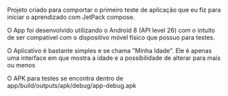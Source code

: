 Projeto criado para comportar o primeiro teste de aplicação que eu fiz para iniciar o aprendizado com JetPack compose.

O App foi desenvolvido utilizando o Android 8 (API level 26) com o intuito de ser compatível com o dispositivo móvel físico que possuo para testes.

O Aplicativo é bastante simples e se chama "Minha Idade". Ele é apenas uma interface em que mostra a idade e a possíbilidade de alterar para mais ou menos

O APK para testes se encontra dentro de app/build/outputs/apk/debug/app-debug.apk

